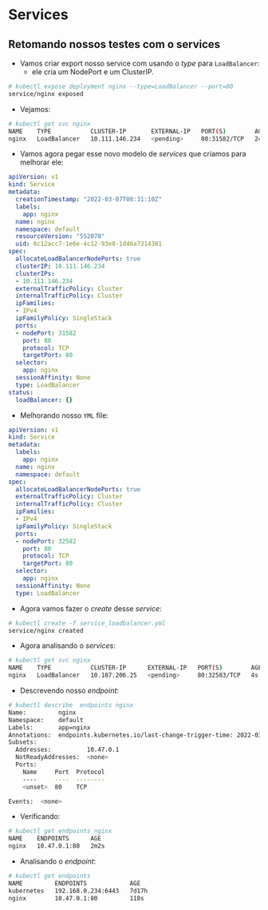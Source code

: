 # Services

## Retomando nossos testes com o services

- Vamos criar export nosso service com usando o *type* para `LoadBalancer`:
  - ele cria um NodePort e um ClusterIP.

```bash
# kubectl expose deployment nginx --type=LoadBalancer --port=80
service/nginx exposed
```

- Vejamos:

```bash
# kubectl get svc nginx 
NAME    TYPE           CLUSTER-IP       EXTERNAL-IP   PORT(S)        AGE
nginx   LoadBalancer   10.111.146.234   <pending>     80:31582/TCP   24s
```

- Vamos agora pegar esse novo modelo de *services* que criamos para melhorar ele:

```yml
apiVersion: v1
kind: Service
metadata:
  creationTimestamp: "2022-03-07T08:31:10Z"
  labels:
    app: nginx
  name: nginx
  namespace: default
  resourceVersion: "552070"
  uid: 6c12acc7-1e6e-4c12-93e8-1d46a7314381
spec:
  allocateLoadBalancerNodePorts: true
  clusterIP: 10.111.146.234
  clusterIPs:
  - 10.111.146.234
  externalTrafficPolicy: Cluster
  internalTrafficPolicy: Cluster
  ipFamilies:
  - IPv4
  ipFamilyPolicy: SingleStack
  ports:
  - nodePort: 31582
    port: 80
    protocol: TCP
    targetPort: 80
  selector:
    app: nginx
  sessionAffinity: None
  type: LoadBalancer
status:
  loadBalancer: {}
```

- Melhorando nosso `YML` file:

```yml
apiVersion: v1
kind: Service
metadata:
  labels:
    app: nginx
  name: nginx
  namespace: default
spec:
  allocateLoadBalancerNodePorts: true
  externalTrafficPolicy: Cluster
  internalTrafficPolicy: Cluster
  ipFamilies:
  - IPv4
  ipFamilyPolicy: SingleStack
  ports:
  - nodePort: 32582
    port: 80
    protocol: TCP
    targetPort: 80
  selector:
    app: nginx
  sessionAffinity: None
  type: LoadBalancer
```

- Agora vamos fazer o *create* desse *service*:

```bash
# kubectl create -f service_loadbalancer.yml
service/nginx created
```

-   Agora analisando o *services*:

```bash
# kubectl get svc nginx
NAME    TYPE           CLUSTER-IP      EXTERNAL-IP   PORT(S)        AGE
nginx   LoadBalancer   10.107.206.25   <pending>     80:32583/TCP   4s
```

-   Descrevendo nosso *endpoint*:

```bash
# kubectl describe  endpoints nginx
Name:         nginx  
Namespace:    default
Labels:       app=nginx
Annotations:  endpoints.kubernetes.io/last-change-trigger-time: 2022-03-07T09:30:13Z
Subsets:
  Addresses:          10.47.0.1
  NotReadyAddresses:  <none>
  Ports:
    Name     Port  Protocol
    ----     ----  --------
    <unset>  80    TCP

Events:  <none>
```

-   Verificando:

```bash
# kubectl get endpoints nginx 
NAME    ENDPOINTS      AGE     
nginx   10.47.0.1:80   2m2s
```

-   Analisando o *endpoint*:

```bash
# kubectl get endpoints
NAME         ENDPOINTS            AGE  
kubernetes   192.168.0.234:6443   7d17h
nginx        10.47.0.1:80         118s
```

